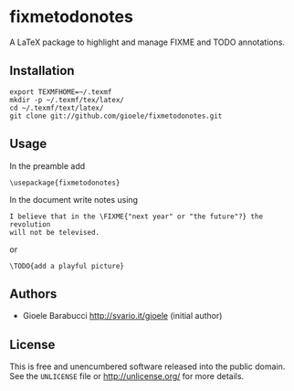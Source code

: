 fixmetodonotes
==============

A LaTeX package to highlight and manage FIXME and TODO annotations.


Installation
------------

    export TEXMFHOME=~/.texmf
    mkdir -p ~/.texmf/tex/latex/
    cd ~/.texmf/text/latex/
    git clone git://github.com/gioele/fixmetodonotes.git


Usage
-----

In the preamble add

    \usepackage{fixmetodonotes}

In the document write notes using

    I believe that in the \FIXME{"next year" or "the future"?} the revolution
    will not be televised.

or

    \TODO{add a playful picture}


Authors
-------

* Gioele Barabucci <http://svario.it/gioele> (initial author)


License
-------

This is free and unencumbered software released into the public domain.
See the `UNLICENSE` file or <http://unlicense.org/> for more details.
